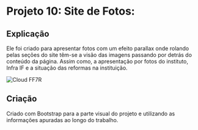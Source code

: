 # Projeto 10: Site de Fotos:

## Explicação
Ele foi criado para apresentar fotos com um efeito parallax onde rolando pelas seções do site têm-se a visão das imagens passando por detrás do conteúdo da página. Assim como, a apresentação por fotos do instituto, Infra IF e a situação das reformas na instituição.

![Cloud FF7R](https://s1.static.brasilescola.uol.com.br/be/vestibular/-5b718ba999d37.jpg)

## Criação
Criado com Bootstrap para a parte visual do projeto e utilizando as informações apuradas ao longo do trabalho.
